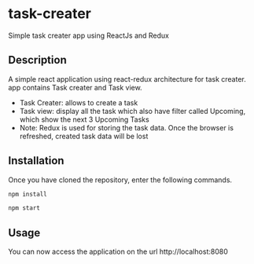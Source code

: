 # task-creater
Simple task creater app using ReactJs and Redux
## Description
A simple react application using react-redux architecture for task creater. app contains Task creater and Task view.
 - Task Creater: allows to create a task 
 - Task view: display all the task which also have filter called Upcoming, which show the next 3 Upcoming Tasks 
 - Note: Redux is used for storing the task data. Once the browser is refreshed, created task data will be lost
## Installation
Once you have cloned the repository, enter the following commands.
```sh
npm install
```
```sh
npm start
```
## Usage
You can now access the application on the url http://localhost:8080
